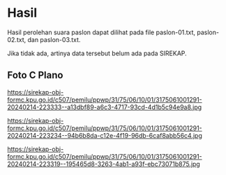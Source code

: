 # Hasil

Hasil perolehan suara paslon dapat dilihat pada file paslon-01.txt, paslon-02.txt, dan paslon-03.txt.

Jika tidak ada, artinya data tersebut belum ada pada SIREKAP.

## Foto C Plano

https://sirekap-obj-formc.kpu.go.id/c507/pemilu/ppwp/31/75/06/10/01/3175061001291-20240214-223333--a13dbf89-a6c3-4717-93cd-4d1b5c94e9a8.jpg

https://sirekap-obj-formc.kpu.go.id/c507/pemilu/ppwp/31/75/06/10/01/3175061001291-20240214-223234--94b6b8da-c12e-4f19-96db-6caf8abb56c4.jpg

https://sirekap-obj-formc.kpu.go.id/c507/pemilu/ppwp/31/75/06/10/01/3175061001291-20240214-223319--195465d8-3263-4ab1-a93f-ebc73071b875.jpg
